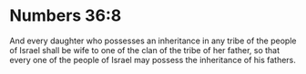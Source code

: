 # Numbers 36:8

And every daughter who possesses an inheritance in any tribe of the people of Israel shall be wife to one of the clan of the tribe of her father, so that every one of the people of Israel may possess the inheritance of his fathers.
